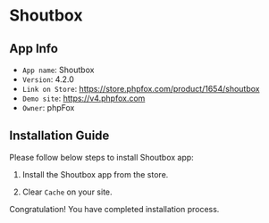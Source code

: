 # Shoutbox

## App Info

- `App name`: Shoutbox
- `Version`: 4.2.0
- `Link on Store`: https://store.phpfox.com/product/1654/shoutbox
- `Demo site`: https://v4.phpfox.com
- `Owner`: phpFox

## Installation Guide

Please follow below steps to install Shoutbox app:

1. Install the Shoutbox app from the store.

2. Clear `Cache` on your site.

Congratulation! You have completed installation process.